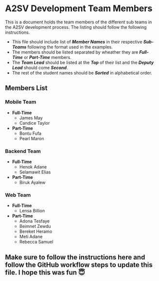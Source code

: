 # A2SV Development Team Members

This is a document holds the team members of the different sub teams in the A2SV development process. The listing should follow the following instructions.
* This file should include list of ***Member Names*** in their respective ***Sub-Teams*** following the format used in the examples.
* The members should be listed separated by wheather they are ***Full-Time*** or ***Part-Time*** members.
* The ***Team Lead*** should be listed at the ***Top*** of their list and the ***Deputy Lead*** should come ***Second***.
* The rest of the student names should be ***Sorted*** in alphabetical order.

## Members List
### Mobile Team
* **Full-Time**
  * James May
  * Candice Taylor
* **Part-Time**
  * Bontu Fufa
  * Pearl Maron

### Backend Team
* **Full-Time**
  * Henok Adane
  * Selamawit Elias
* **Part-Time**
  * Biruk Ayalew


### Web Team
* **Full-Time** 
  * Lensa Billion 
* **Part-Time**
    * Adona Tesfaye
    * Beimnet Zewdu
    * Bereket Heramo
    * Meti Adane
    * Rebecca Samuel



## Make sure to follow the instructions here and follow the GitHub workflow steps to update this file. I hope this was fun 😇
